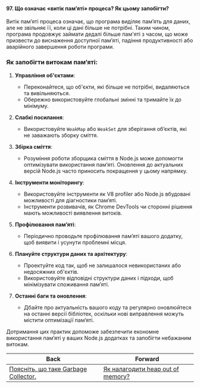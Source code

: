 #### 97. Що означає «витік пам’яті» процеса? Як цьому запобігти?

Витік пам’яті процеса означає, що програма виділяє пам’ять для даних, але не звільняє її, коли ці дані більше не потрібні. Таким чином, програма продовжує займати дедалі більше пам'яті з часом, що може призвести до виснаження доступної пам’яті, падіння продуктивності або аварійного завершення роботи програми.

### Як запобігти витокам пам’яті:

1. **Управління об'єктами**:
   - Переконайтеся, що об'єкти, які більше не потрібні, видаляються та вивільняються.
   - Обережно використовуйте глобальні змінні та тримайте їх до мінімуму.

2. **Слабкі посилання**:
   - Використовуйте `WeakMap` або `WeakSet` для зберігання об’єктів, які не заважають зборку сміття.

3. **Збірка сміття**:
   - Розуміння роботи зборщика сміття в Node.js може допомогти оптимізувати використання пам’яті. Оновлення до актуальних версій Node.js часто приносить покращення у цьому напрямку.

4. **Інструменти моніторингу**:
   - Використовуйте інструменти як V8 profiler або Node.js вбудовані можливості для діагностики пам’яті.
   - Інструменти розвивачів, як Chrome DevTools чи сторонні рішення мають можливості виявлення витоків.

5. **Профілювання пам’яті**:
   - Періодично проводьте профілювання пам’яті вашого додатку, щоб виявити і усунути проблемні місця.

6. **Плануйте структури даних та архітектуру**:
   - Проектуйте код так, щоб не залишалося невикористаних або недосяжних об'єктів.
   - Використовуйте відповідні структури даних і підходи, щоб мінімізувати споживання пам’яті.

7. **Останні баги та оновлення**:
   - Дбайте про актуальність вашого коду та регулярно оновлюйтеся на останні версії бібліотек, оскільки нові виправлення можуть містити оптимізації пам’яті.

Дотримання цих практик допоможе забезпечити економне використання пам’яті у ваших Node.js додатках та запобігти небажаним витокам.

| Back | Forward |
|---|---|
| [Поясніть, що таке Garbage Collector.](/ua/middle/nodejs/what-is-a-garbage-collector.md)  | [Як налагодити heap out of memory?](/ua/middle/nodejs/how-to-fix-heap-out-of-memory.md) |